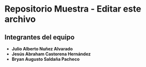 # Repositorio Muestra - Editar este archivo

## Integrantes del equipo

- **Julio Alberto Nuñez Alvarado**
- **Jesús Abraham Castorena Hernández**
- **Bryan Augusto Saldaña Pacheco**
